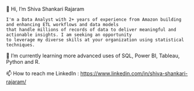  👋 Hi, I’m Shiva Shankari Rajaram
 
    I'm a Data Analyst with 2+ years of experience from Amazon building and enhancing ETL workflows and data models
    that handle millions of records of data to deliver meaningful and actionable insights. I am seeking an opportunity 
    to leverage my diverse skills at your organization using statistical techniques.
    
    

🌱 I’m currently learning 
    more advanced uses of SQL, Power BI, Tableau, Python and R.

📫 How to reach me
   LinkedIn : https://www.linkedin.com/in/shiva-shankari-rajaram/

<!---
shiva-shankari-rajaram/shiva-shankari-rajaram is a ✨ special ✨ repository because its `README.md` (this file) appears on your GitHub profile.
You can click the Preview link to take a look at your changes.
--->
